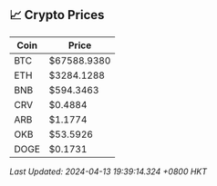 ## 📈 Crypto Prices

| Coin | Price |
| ---- | ----- |
| BTC | $67588.9380 |
| ETH | $3284.1288 |
| BNB | $594.3463 |
| CRV | $0.4884 |
| ARB | $1.1774 |
| OKB | $53.5926 |
| DOGE | $0.1731 |

_Last Updated: 2024-04-13 19:39:14.324 +0800 HKT_